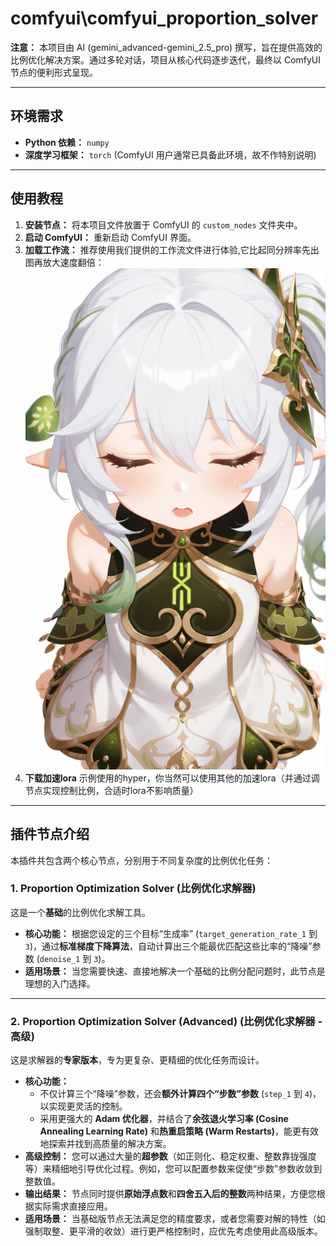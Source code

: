 # comfyui\comfyui_proportion_solver

**注意：** 本项目由 AI (gemini_advanced-gemini_2.5_pro) 撰写，旨在提供高效的比例优化解决方案。通过多轮对话，项目从核心代码逐步迭代，最终以 ComfyUI 节点的便利形式呈现。

-----

## 环境需求

  * **Python 依赖：** `numpy`
  * **深度学习框架：** `torch` (ComfyUI 用户通常已具备此环境，故不作特别说明)

-----

## 使用教程

1.  **安装节点：** 将本项目文件放置于 ComfyUI 的 `custom_nodes` 文件夹中。
2.  **启动 ComfyUI：** 重新启动 ComfyUI 界面。
3.  **加载工作流：** 推荐使用我们提供的工作流文件进行体验,它比起同分辨率先出图再放大速度翻倍：![alt text](ComfyUI_00811_.png)
4.  **下载加速lora** 示例使用的hyper，你当然可以使用其他的加速lora（并通过调节点实现控制比例，合适时lora不影响质量）

-----

## 插件节点介绍

本插件共包含两个核心节点，分别用于不同复杂度的比例优化任务：

### 1\. Proportion Optimization Solver (比例优化求解器)

这是一个**基础**的比例优化求解工具。

  * **核心功能：** 根据您设定的三个目标“生成率” (`target_generation_rate_1` 到 `3`)，通过**标准梯度下降算法**，自动计算出三个能最优匹配这些比率的“降噪”参数 (`denoise_1` 到 `3`)。
  * **适用场景：** 当您需要快速、直接地解决一个基础的比例分配问题时，此节点是理想的入门选择。

-----

### 2\. Proportion Optimization Solver (Advanced) (比例优化求解器 - 高级)

这是求解器的**专家版本**，专为更复杂、更精细的优化任务而设计。

  * **核心功能：**
      * 不仅计算三个“降噪”参数，还会**额外计算四个“步数”参数** (`step_1` 到 `4`)，以实现更灵活的控制。
      * 采用更强大的 **Adam 优化器**，并结合了**余弦退火学习率 (Cosine Annealing Learning Rate)** 和**热重启策略 (Warm Restarts)**，能更有效地探索并找到高质量的解决方案。
  * **高级控制：** 您可以通过大量的**超参数**（如正则化、稳定权重、整数靠拢强度等）来精细地引导优化过程。例如，您可以配置参数来促使“步数”参数收敛到整数值。
  * **输出结果：** 节点同时提供**原始浮点数**和**四舍五入后的整数**两种结果，方便您根据实际需求直接应用。
  * **适用场景：** 当基础版节点无法满足您的精度要求，或者您需要对解的特性（如强制取整、更平滑的收敛）进行更严格控制时，应优先考虑使用此高级版本。
